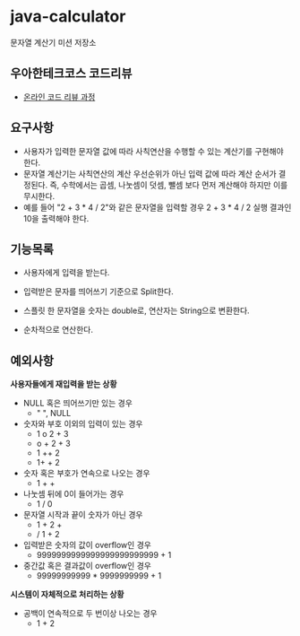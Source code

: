 # java-calculator
문자열 계산기 미션 저장소

## 우아한테크코스 코드리뷰
* [온라인 코드 리뷰 과정](https://github.com/woowacourse/woowacourse-docs/blob/master/maincourse/README.md)







## 요구사항

- 사용자가 입력한 문자열 값에 따라 사칙연산을 수행할 수 있는 계산기를 구현해야 한다.
- 문자열 계산기는 사칙연산의 계산 우선순위가 아닌 입력 값에 따라 계산 순서가 결정된다. 즉, 수학에서는 곱셈, 나눗셈이 덧셈, 뺄셈 보다 먼저 계산해야 하지만 이를 무시한다.
- 예를 들어 "2 + 3 * 4 / 2"와 같은 문자열을 입력할 경우 2 + 3 * 4 / 2 실행 결과인 10을 출력해야 한다.





## 기능목록

- 사용자에게 입력을 받는다.

- 입력받은 문자를 띄어쓰기 기준으로 Split한다.

- 스플릿 한 문자열을 숫자는 double로, 연산자는 String으로 변환한다.

- 순차적으로 연산한다.

  

## 예외사항

<b>사용자들에게 재입력을 받는 상황</b>

- NULL 혹은 띄어쓰기만 있는 경우
  - " ", NULL
- 숫자와 부호 이외의 입력이 있는 경우
  - 1 o 2 + 3
  - o + 2 + 3
  - 1 ++ 2
  - 1+ + 2
- 숫자 혹은 부호가 연속으로 나오는 경우
  - 1 + +
- 나눗셈 뒤에 0이 들어가는 경우
  - 1 / 0
- 문자열 시작과 끝이 숫자가 아닌 경우
  - 1 + 2 +
  - / 1 + 2
- 입력받은 숫자의 값이 overflow인 경우
  - 9999999999999999999999999 + 1
- 중간값 혹은 결과값이 overflow인 경우
  - 99999999999 * 9999999999 + 1



<b>시스템이 자체적으로 처리하는 상황</b>

- 공백이 연속적으로 두 번이상 나오는 경우
  - 1  + 2
